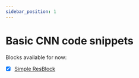 ```yaml
---
sidebar_position: 1
---
```


# Basic CNN code snippets

Blocks available for now:

- [x] [Simple ResBlock](./resblock)
